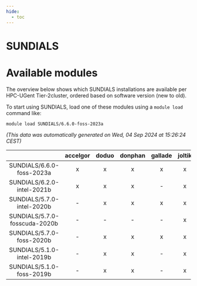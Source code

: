 ```yaml
---
hide:
  - toc
---
```


SUNDIALS
========

# Available modules


The overview below shows which SUNDIALS installations are available per HPC-UGent Tier-2cluster, ordered based on software version (new to old).

To start using SUNDIALS, load one of these modules using a `module load` command like:

```shell
module load SUNDIALS/6.6.0-foss-2023a
```

*(This data was automatically generated on Wed, 04 Sep 2024 at 15:26:24 CEST)*  

| |accelgor|doduo|donphan|gallade|joltik|shinx|skitty|
| :---: | :---: | :---: | :---: | :---: | :---: | :---: | :---: |
|SUNDIALS/6.6.0-foss-2023a|x|x|x|x|x|x|x|
|SUNDIALS/6.2.0-intel-2021b|x|x|x|-|x|-|x|
|SUNDIALS/5.7.0-intel-2020b|-|x|x|x|x|-|x|
|SUNDIALS/5.7.0-fosscuda-2020b|-|-|-|-|x|-|-|
|SUNDIALS/5.7.0-foss-2020b|-|x|x|x|x|-|x|
|SUNDIALS/5.1.0-intel-2019b|-|x|x|-|x|-|x|
|SUNDIALS/5.1.0-foss-2019b|-|x|x|-|x|-|x|
